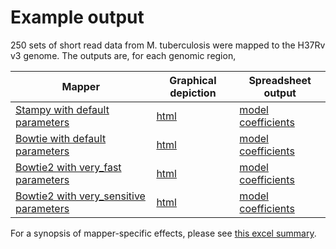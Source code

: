 # Example output
250 sets of short read data from M. tuberculosis were mapped to the H37Rv v3 genome.
The outputs are, for each genomic region,


|  Mapper   |    Graphical depiction   |    Spreadsheet output |
|-----------|--------------------------|-----------------------|
| [Stampy with default parameters](../testdata/map_with_stampy.sh) |  [html](https://davidhwyllie.github.io/ADAPTIVEMASKING/stampy.html)  |  [model coefficients](stampy/stampy_coeffs.csv) |
| [Bowtie with default parameters](../testdata/map_with_bowtie.sh) |  [html](https://davidhwyllie.github.io/ADAPTIVEMASKING/bowtie.html)  |  [model coefficients](bowtie/bowtie_coeffs.csv) |
| [Bowtie2 with very_fast parameters](../testdata/map_with_bowtie2_very_fast.sh) |  [html](https://davidhwyllie.github.io/ADAPTIVEMASKING/bowtie2_vf.html)  |  [model coefficients](bowtie2_vf/bowtie2_vf_coeffs.csv) |
| [Bowtie2 with very_sensitive parameters](../testdata/map_with_bowtie2_very_sensitive.sh) |  [html](https://davidhwyllie.github.io/ADAPTIVEMASKING/bowtie2_vs.html)  |  [model coefficients](bowtie2_vs/bowtie2_vs_coeffs.csv) |  

  
For a synopsis of mapper-specific effects, please see [this excel summary](four_mapper_overview.xlsx).  

